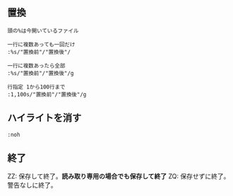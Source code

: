 ## 置換
```
頭の%は今開いているファイル

一行に複数あっても一回だけ
:%s/"置換前"/"置換後"/

一行に複数あったら全部
:%s/"置換前"/"置換後"/g

行指定 1から100行まで
:1,100s/"置換前"/"置換後"/g
```

## ハイライトを消す
`:noh`

## 終了
ZZ: 保存して終了。**読み取り専用の場合でも保存して終了**
ZQ: 保存せずに終了。警告なしに終了。
